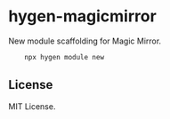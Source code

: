 # hygen-magicmirror

New module scaffolding for Magic Mirror.

```bash
    npx hygen module new
```

## License

MIT License.
